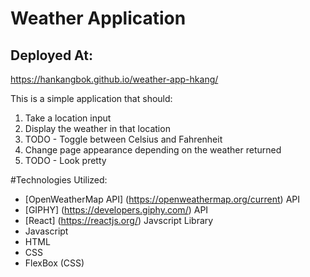 # Weather Application 
## Deployed At:  
https://hankangbok.github.io/weather-app-hkang/  
  
This is a simple application that should:
1) Take a location input
2) Display the weather in that location
3) TODO - Toggle between Celsius and Fahrenheit
4) Change page appearance depending on the weather returned
5) TODO - Look pretty 


#Technologies Utilized:
- [OpenWeatherMap API] (https://openweathermap.org/current) API 
- [GIPHY] (https://developers.giphy.com/) API
- [React] (https://reactjs.org/) Javscript Library
- Javascript
- HTML
- CSS
- FlexBox (CSS)

